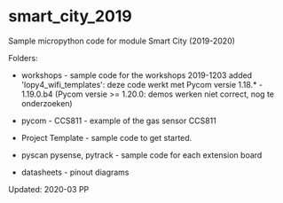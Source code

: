# smart_city_2019
Sample micropython code for module Smart City (2019-2020)

Folders:

* workshops - sample code for the workshops
    2019-1203 added 'lopy4_wifi_templates': deze code werkt met Pycom versie 1.18.* - 1.19.0.b4
    (Pycom versie >= 1.20.0: demos werken niet correct, nog te onderzoeken)

* pycom - CCS811 - example of the gas sensor CCS811

* Project Template - sample code to get started.

* pyscan pysense, pytrack - sample code for each extension board

* datasheets - pinout diagrams

Updated: 2020-03 PP
